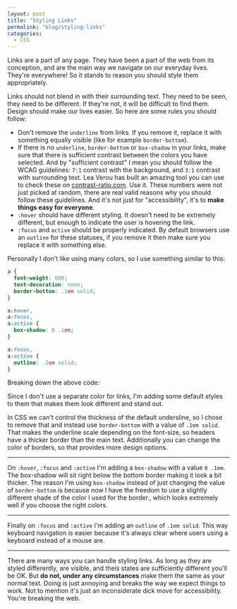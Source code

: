 ```yaml
---
layout: post
title: "Styling Links"
permalink: "blog/styling-links"
categories:
  - CSS
---
```


Links are a part of any page. They have been a part of the web from its conception, and are the main way we navigate on our everyday lives. They're everywhere! So it stands to reason you should style them appropriately.

Links should not blend in with their surrounding text. They need to be seen, they need to be different. If they're not, it will be difficult to find them. Design should make our lives easier. So here are some rules you should follow:

* Don't remove the `underline` from links. If you remove it, replace it with something equally visible (like for example `border-bottom`).
* If there is no `underline`, `border-bottom` or `box-shadow` in your links, make sure that there is sufficient contrast between the colors you have selected. And by "sufficient contrast" I mean you should follow the WCAG guidelines: `7:1` contrast with the background, and `3:1` contrast with surrounding text. Lea Verou has built an amazing tool you can use to check these on [contrast-ratio.com](https://contrast-ratio.com/). Use it. These numbers were not just picked at random, there are real valid reasons why you should follow these guidelines. And it's not just for "accessibility", it's to **make things easy for everyone**.
* `:hover` should have different styling. It doesn't need to be extremely different, but enough to indicate the user is hovering the link.
* `:focus` and `active` should be properly indicated. By default browsers use an `outline` for these statuses, if you remove it then make sure you replace it with something else.

Personally I don't like using many colors, so I use something similar to this:

```css
a {
  font-weight: 600;
  text-decoration: none;
  border-bottom: .1em solid;
}

a:hover,
a:focus,
a:active {
  box-shadow: 0 .1em;
}

a:focus,
a:active {
  outline: .1em solid;
}
```

Breaking down the above code:

Since I don't use a separate color for links, I'm adding some default styles to them that makes them look different and stand out.  

In CSS we can't control the thickness of the default undersline, so I chose to remove that and instead use `border-bottom` with a value of `.1em solid`. That makes the underline scale depending on the font-size, so headers have a thicker border than the main text. Additionally you can change the color of borders, so that provides more design options.

-----------------

On `:hover`, `:focus` and `:active` I'm adding a `box-shadow` with a value `0 .1em`. The box-shadow will sit right below the bottom border making it look a bit thicker. The reason I'm using `box-shadow` instead of just changing the value of `border-bottom` is because now I have the freedom to use a slightly different shade of the color I used for the border., which looks extremely well if you choose the right colors.  

------------------
Finally on `:focus` and `:active` I'm adding an `outline` of `.1em solid`. This way keyboard navigation is easier because it's always clear where users using a keyboard instead of a mouse are.

-----------------
There are many ways you can handle styling links. As long as they are styled differently, are visible, and theis states are sufficiently different you'll be OK. But **do not, under any circumstances** make them the same as your normal text. Doing is just annoying and breaks the way we expect things to work. Not to mention it's just an inconsiderate dick move for accessibility. You're breaking the web.